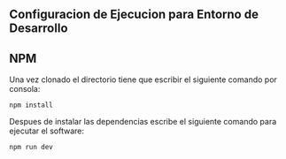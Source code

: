 ## Configuracion de Ejecucion para Entorno de Desarrollo

## NPM

Una vez clonado el directorio tiene que escribir el siguiente comando por consola:

`npm install`

Despues de instalar las dependencias escribe el siguiente comando para ejecutar el software:

`npm run dev`
